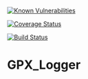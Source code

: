 
[![Known Vulnerabilities](https://snyk.io//test/github/RogerioDoCarmo/GPX_Logger/badge.svg?targetFile=app/build.gradle)](https://snyk.io//test/github/RogerioDoCarmo/GPX_Logger?targetFile=app/build.gradle)

[![Coverage Status](https://coveralls.io/repos/github/RogerioDoCarmo/GPX_Logger/badge.svg?branch=master)](https://coveralls.io/github/RogerioDoCarmo/GPX_Logger?branch=master)

[![Build Status](https://travis-ci.org/RogerioDoCarmo/GPX_Logger.svg?branch=master)](https://travis-ci.org/RogerioDoCarmo/GPX_Logger)

# GPX_Logger
